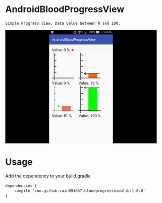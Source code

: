# AndroidBloodProgressView

    Simple Progress View. Data Value between 0 and 100.
	
![](https://github.com/rain091667/AndroidBloodProgressView/raw/master/ScreenDemo/screen.gif)

# Usage

Add the dependency to your build.gradle

```
dependencies {
    compile 'com.github.rain091667:bloodprogressviewlib:1.0.0'
}
```
